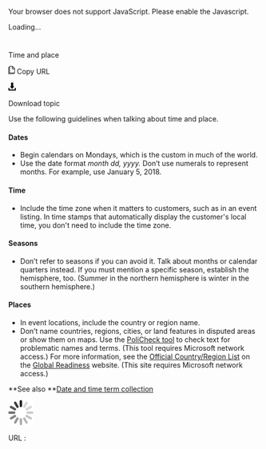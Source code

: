 Your browser does not support JavaScript. Please enable the Javascript.

Loading...

# 

Time and place

![Copy URL](time-place_files/Copy.png)
Copy URL

![Download](time-place_files/Download.png)

Download topic

Use the following guidelines when talking about time and place.

#### Dates

  - Begin calendars on Mondays, which is the custom in much of the world. 
  - Use the date format *month dd, yyyy.* Don’t use numerals to represent months. For example, use January 5, 2018.

#### Time

  - Include
    the time zone when it matters to customers, such as in an event
    listing. In time stamps that automatically display the customer's local
    time, you don't need to include the time zone.

#### Seasons

  - Don’t
    refer to seasons if you can avoid it. Talk about months or
    calendar quarters instead. If you must mention a specific season,
    establish the hemisphere, too. (Summer in the northern hemisphere
    is winter in the southern hemisphere.)

#### Places

  - In event locations, include the country or region name. 
  - Don’t name countries, regions, cities, or land features in disputed areas or show them on maps. Use the [PoliCheck tool](https://microsoft.sharepoint.com/teams/celaGlobalReadiness/Pages/PoliCheck.aspx) to check text for problematic names and terms. (This tool requires Microsoft network access.) For more information, see the [Official Country/Region List](https://microsoft.sharepoint.com/teams/celaGlobalReadiness/Lists/CountryRegion/CountryRegionList.aspx) on the [Global Readiness](https://microsoft.sharepoint.com/teams/celaGlobalReadiness/Pages/Home.aspx) website. (This site requires Microsoft network access.) 

**See also **[Date and time term collection](https://worldready.cloudapp.net/Styleguide/Read?id=2700&topicid=27390)

![In progress](time-place_files/activity-large.gif)

URL :
